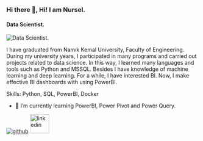 ### Hi there 👋, Hi! I am Nursel.
#### Data Scientist.
![Data Scientist.](https://cdn.technologyadvice.com/wp-content/uploads/2021/09/What-is-Business-Intelligence-BI-scaled.jpeg)

I have graduated from Namık Kemal University, Faculty of Engineering. During my university years, I participated in many programs and carried out projects related to data science. In this way, I learned many languages and tools such as Python and MSSQL. Besides I have knowledge of machine learning and deep learning. For a while, I have interested BI. Now, I make effective BI dashboards with using PowerBI.

Skills: Python, SQL, PowerBI, Docker 

- 🌱 I’m currently learning PowerBI, Power Pivot and Power Query. 



[<img src='https://badgen.net/badge/icon/github?icon=github&label' alt='github' height='ıg'>](https://github.com/nurselozel)  [<img src='https://cdn.jsdelivr.net/npm/simple-icons@3.0.1/icons/linkedin.svg' alt='linkedin' height='50'>](https://www.linkedin.com/in/nursel-ozel/)  
